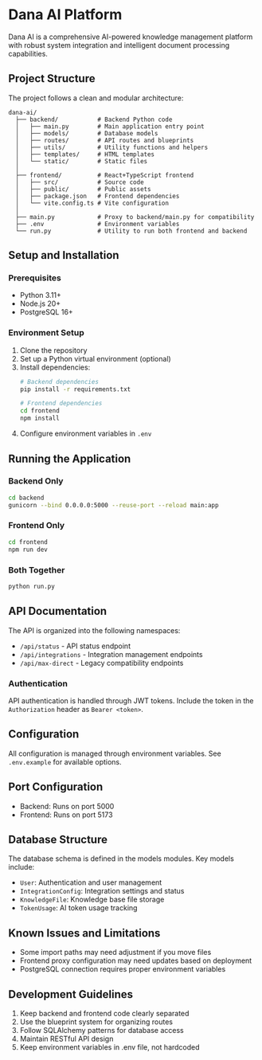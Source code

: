 # Dana AI Platform

Dana AI is a comprehensive AI-powered knowledge management platform with robust system integration and intelligent document processing capabilities.

## Project Structure

The project follows a clean and modular architecture:

```
dana-ai/
  ├── backend/           # Backend Python code
  │   ├── main.py        # Main application entry point
  │   ├── models/        # Database models
  │   ├── routes/        # API routes and blueprints
  │   ├── utils/         # Utility functions and helpers
  │   ├── templates/     # HTML templates
  │   └── static/        # Static files
  │
  ├── frontend/          # React+TypeScript frontend
  │   ├── src/           # Source code
  │   ├── public/        # Public assets
  │   ├── package.json   # Frontend dependencies
  │   └── vite.config.ts # Vite configuration
  │
  ├── main.py            # Proxy to backend/main.py for compatibility
  ├── .env               # Environment variables
  └── run.py             # Utility to run both frontend and backend
```

## Setup and Installation

### Prerequisites

- Python 3.11+
- Node.js 20+
- PostgreSQL 16+

### Environment Setup

1. Clone the repository
2. Set up a Python virtual environment (optional)
3. Install dependencies:
   ```bash
   # Backend dependencies
   pip install -r requirements.txt
   
   # Frontend dependencies
   cd frontend
   npm install
   ```
4. Configure environment variables in `.env`

## Running the Application

### Backend Only

```bash
cd backend
gunicorn --bind 0.0.0.0:5000 --reuse-port --reload main:app
```

### Frontend Only

```bash
cd frontend
npm run dev
```

### Both Together

```bash
python run.py
```

## API Documentation

The API is organized into the following namespaces:

- `/api/status` - API status endpoint
- `/api/integrations` - Integration management endpoints
- `/api/max-direct` - Legacy compatibility endpoints

### Authentication

API authentication is handled through JWT tokens. 
Include the token in the `Authorization` header as `Bearer <token>`.

## Configuration

All configuration is managed through environment variables. See `.env.example` for available options.

## Port Configuration

- Backend: Runs on port 5000
- Frontend: Runs on port 5173

## Database Structure

The database schema is defined in the models modules. Key models include:

- `User`: Authentication and user management
- `IntegrationConfig`: Integration settings and status
- `KnowledgeFile`: Knowledge base file storage
- `TokenUsage`: AI token usage tracking

## Known Issues and Limitations

- Some import paths may need adjustment if you move files
- Frontend proxy configuration may need updates based on deployment
- PostgreSQL connection requires proper environment variables

## Development Guidelines

1. Keep backend and frontend code clearly separated
2. Use the blueprint system for organizing routes
3. Follow SQLAlchemy patterns for database access
4. Maintain RESTful API design
5. Keep environment variables in .env file, not hardcoded